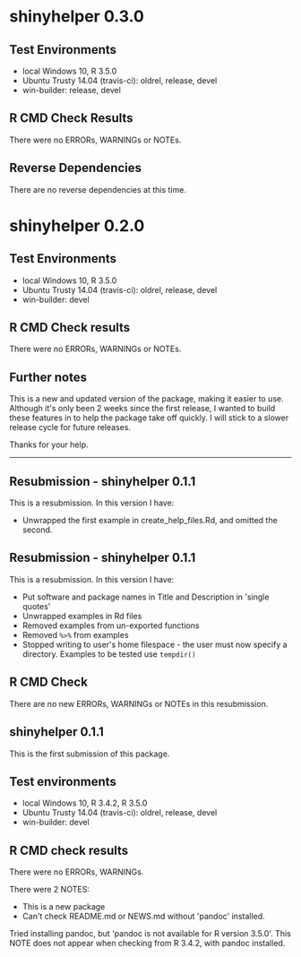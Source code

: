 # shinyhelper 0.3.0

## Test Environments
* local Windows 10, R 3.5.0
* Ubuntu Trusty 14.04 (travis-ci): oldrel, release, devel
* win-builder: release, devel

## R CMD Check Results
There were no ERRORs, WARNINGs or NOTEs.

## Reverse Dependencies
There are no reverse dependencies at this time.

# shinyhelper 0.2.0

## Test Environments
* local Windows 10, R 3.5.0
* Ubuntu Trusty 14.04 (travis-ci): oldrel, release, devel
* win-builder: devel

## R CMD Check results
There were no ERRORs, WARNINGs or NOTEs.

## Further notes
This is a new and updated version of the package, making it easier to use. Although it's only been 2 weeks since the first release, I wanted to build these features in to help the package take off quickly. I will stick to a slower release cycle for future releases.

Thanks for your help.

***

## Resubmission - shinyhelper 0.1.1
This is a resubmission. In this version I have:

* Unwrapped the first example in create_help_files.Rd, and omitted the second.

## Resubmission - shinyhelper 0.1.1
This is a resubmission. In this version I have:

* Put software and package names in Title and Description in 'single quotes'
* Unwrapped examples in Rd files
* Removed examples from un-exported functions
* Removed `%>%` from examples
* Stopped writing to user's home filespace - the user must now specify a directory. Examples to be tested use `tempdir()`

## R CMD Check
There are no new ERRORs, WARNINGs or NOTEs in this resubmission.

## shinyhelper 0.1.1
This is the first submission of this package.

## Test environments
* local Windows 10, R 3.4.2, R 3.5.0
* Ubuntu Trusty 14.04 (travis-ci): oldrel, release, devel
* win-builder: devel

## R CMD check results
There were no ERRORs, WARNINGs.

There were 2 NOTES:

* This is a new package
* Can't check README.md or NEWS.md without 'pandoc' installed. 

Tried installing pandoc, but 'pandoc is not available for R version 3.5.0'.
This NOTE does not appear when checking from R 3.4.2, with pandoc installed.
